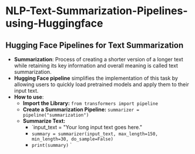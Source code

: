 # NLP-Text-Summarization-Pipelines-using-Huggingface
## Hugging Face Pipelines for Text Summarization
* **Summarization**: Process of creating a shorter version of a longer text while retaining its key information and overall meaning is called text summarization.
* **Hugging Face pipeline** simplifies the implementation of this task by allowing users to quickly load pretrained models and apply them to their input text.
* **How to use**:
  * **Import the Library:** `from transformers import pipeline`
  * **Create a Summarization Pipeline:**  `summarizer = pipeline("summarization")`
  * **Summarize Text:**
    * `input_text = "Your long input text goes here."
    * `summary = summarizer(input_text, max_length=150, min_length=30, do_sample=False)`
    * `print(summary)`
`
